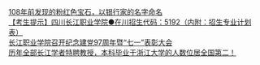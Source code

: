  
[108年前发现的粉红色宝石，以银行家的名字命名](http://www.dianyue.me/archives/355/0sjzyq13xr32pgg7/)  
[【考生提示】四川长江职业学院●在川招生代码：5192（内附：招生专业计划表）](http://www.dianyue.me/archives/381/ybdrujw42v55nir2/)  
[长江职业学院召开纪念建党97周年暨“七一”表彰大会](http://www.dianyue.me/archives/089/xc7k3okdylyghkua/)  
[历年全部长江学者特聘教授，本科毕业于浙江大学的人数位居全国第二！](http://www.dianyue.me/archives/311/4cqim9k59wib3epd/)
